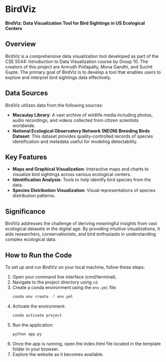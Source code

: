 # BirdViz

**BirdViz: Data Visualization Tool for Bird Sightings in US Ecological Centers**

## Overview

BirdViz is a comprehensive data visualization tool developed as part of the CSE 5544: Introduction to Data Visualization course by Group 10. The creators of this project are Anirudh Potlapally, Mona Gandhi, and Suchit Gupte. The primary goal of BirdViz is to develop a tool that enables users to explore and interpret bird sightings data effectively.

## Data Sources

BirdViz utilizes data from the following sources:

- **Macaulay Library**: A vast archive of wildlife media including photos, audio recordings, and videos collected from citizen scientists worldwide.
- **National Ecological Observatory Network (NEON) Breeding Birds Dataset**: This dataset provides quality-controlled records of species identification and metadata useful for modeling detectability.

## Key Features

- **Maps and Graphical Visualization**: Interactive maps and charts to visualize bird sightings across various ecological centers.
- **Identification Analysis**: Tools to help identify bird species from the data.
- **Species Distribution Visualization**: Visual representations of species distribution patterns.

## Significance

BirdViz addresses the challenge of deriving meaningful insights from vast ecological datasets in the digital age. By providing intuitive visualizations, it aids researchers, conservationists, and bird enthusiasts in understanding complex ecological data.

## How to Run the Code

To set up and run BirdViz on your local machine, follow these steps:

1. Open your command line interface (cmd/terminal).
2. Navigate to the project directory using `cd`.
3. Create a conda environment using the `env.yml` file:
   ```bash
   conda env create -f env.yml
   ```
4. Activate the environment:
    ```bash
    conda activate project
    ```
5. Run the application:
    ```bash
    python app.py
    ```
6. Once the app is running, open the index.html file located in the template folder in your browser.
7. Explore the website as it becomes available.
